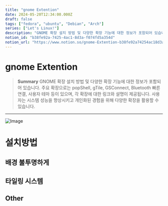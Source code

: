 ```yaml
---
title: "gnome Extention"
date: 2024-05-20T12:34:00.000Z
draft: false
tags: ["fedora", "ubuntu", "Debian", "Arch"]
series: ["Let's Linux!"]
description: "GNOME 확장 설치 방법 및 다양한 확장 기능에 대한 정보가 포함되어 있습니다. 주요 확장으로는 popShell, gTile, GSConnect, Bluetooth 빠른 연결, 사용자 테마 등이 있으며, 각 확장에 대한 링크와 설명이 제공됩니다. 사용자는 시스템 성능을 향상시키고 개인화된 경험을 위해 다양한 확장을 활용할 수 있습니다."
notion_id: "b38fe92a-7425-4ac1-8d3a-f074fd5a354d"
notion_url: "https://www.notion.so/gnome-Extention-b38fe92a74254ac18d3af074fd5a354d"
---
```


# gnome Extention

> **Summary**
> GNOME 확장 설치 방법 및 다양한 확장 기능에 대한 정보가 포함되어 있습니다. 주요 확장으로는 popShell, gTile, GSConnect, Bluetooth 빠른 연결, 사용자 테마 등이 있으며, 각 확장에 대한 링크와 설명이 제공됩니다. 사용자는 시스템 성능을 향상시키고 개인화된 경험을 위해 다양한 확장을 활용할 수 있습니다.

---

![Image](https://prod-files-secure.s3.us-west-2.amazonaws.com/09ccd4d5-876c-4bba-bbdf-cc77a0a11257/e34802ed-7da8-4d93-a1a0-c5b33cb74566/Untitled.png?X-Amz-Algorithm=AWS4-HMAC-SHA256&X-Amz-Content-Sha256=UNSIGNED-PAYLOAD&X-Amz-Credential=ASIAZI2LB46654TEB5UU%2F20250724%2Fus-west-2%2Fs3%2Faws4_request&X-Amz-Date=20250724T080909Z&X-Amz-Expires=3600&X-Amz-Security-Token=IQoJb3JpZ2luX2VjEAAaCXVzLXdlc3QtMiJHMEUCIAEX%2FDn%2Fe6To2xppANzDGkWPifMTuzA5IGbX11APAD1rAiEAkOXGL2WBhk2AG8hbPPIsD%2FWx1QCunIBJmCLIVE92PJIq%2FwMIKRAAGgw2Mzc0MjMxODM4MDUiDP1XxjQZ9WoLlTsNxCrcA0H0olgc1AacgLywlNOMzbhPIsUhzvg60IYKzYJ%2F8t%2FTj2UGoUpYog8lEYn6vsJMF0qUsgL2wq9i0RW5u5aGq9ZTJtHT0CmR1v35UdYOO2gwP3vT1rhfX3OYZKpFJlWAdY8XPH9p3NkSMphhbh0q2pxcqEQ0OYiErgVpGY3dl75ZBhK%2BSlSIphveNHr5%2F1RWf25QgOQeY5fH1oyeuj00wxwQbmrPmCvjKH%2FAOrPLg0dBz0K6g%2FciRCbdSvEB5OSIICYIzhZbNJYZHBppoLZt1MP0GzJM55loLnTBgntkUHmpIZx0LDYxMABMY8Nj8e7%2FR%2FzndouEd98e%2Fq5Bk4byTKBugACcI5rWV3KIVEba6NorXa94SHvbPi5Qg01PXH1ZBdYuKcFehRh%2B1QLIrcw5XX6uhOxoIDreF2BC6DAL0Db%2B6A6QgbRikNfj9smyfMdGIHzhyrIWxuRL2FBd%2Fnj9GQpVBmowjI78sp798WbP2FNWfvfILUCpBsWP3NMLvJEIN5ufYa7HOCWGopBbGiesZ4cOrB6ly7IX5EkZFUu324qb66rz%2Fq8vpEV7wFEPneE%2BEYAIjvc6MpM1t9Uq8EZEFXjwXVuZX8byxaJ3rD3iN1cXF0%2Fd8UiONzTQkqmCMI%2FQh8QGOqUB%2FcCMDIL88zLFkFv378IBdFeVMuBypGIRILPjgaUCBZkJHfYVyKyortJegEhoANSL7ShR23ViflFZTpjoAyHomAv9MA2kdyAO3DaetzSywL9nLsIsGEtstxWNKAYhE6Kb6mcpOfk7xYG0I8FYKSVAKzMXb9tKxIiiQgVYrEKzBnRCvX0QIzWTlXtIlVIW54aUqh5H2%2B3YPNGa4CeXP9%2BY%2FM7ODUN4&X-Amz-Signature=6539cacdfebef673a10079bf67deae96c919e8c81b3d80d221d510c90c62f82e&X-Amz-SignedHeaders=host&x-amz-checksum-mode=ENABLED&x-id=GetObject)

# 설치방법

## 배경 불투명하게

## 타일링 시스템

## Other

